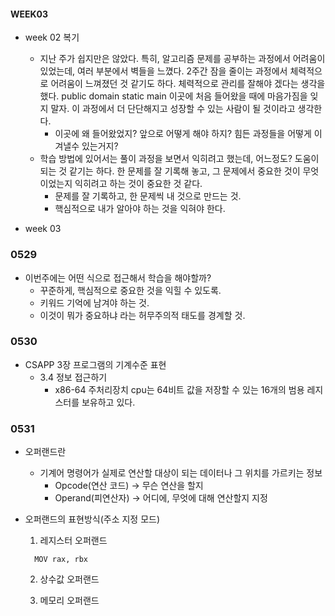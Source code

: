 #### WEEK03

- week 02 복기
  - 지난 주가 쉽지만은 않았다. 특히, 알고리즘 문제를 공부하는 과정에서 어려움이 있었는데, 여러 부분에서 벽들을 느꼈다. 2주간 잠을 줄이는 과정에서 체력적으로 어려움이 느껴졌던 것 같기도 하다. 체력적으로 관리를 잘해야 겠다는 생각을 했다. public domain static main 이곳에 처음 들어왔을 때에 마음가짐을 잊지 말자. 이 과정에서 더 단단해지고 성장할 수 있는 사람이 될 것이라고 생각한다.
    - 이곳에 왜 들어왔었지? 앞으로 어떻게 해야 하지? 힘든 과정들을 어떻게 이겨낼수 있는거지?
  - 학습 방법에 있어서는 풀이 과정을 보면서 익히려고 했는데, 어느정도? 도움이 되는 것 같기는 하다. 한 문제를 잘 기록해 놓고, 그 문제에서 중요한 것이 무엇이었는지 익히려고 하는 것이 중요한 것 같다.
    - 문제를 잘 기록하고, 한 문제씩 내 것으로 만드는 것.
    - 핵심적으로 내가 알아야 하는 것을 익혀야 한다.

- week 03
### 0529
  - 이번주에는 어떤 식으로 접근해서 학습을 해야할까?
    - 꾸준하게, 핵심적으로 중요한 것을 익힐 수 있도록.
    - 키워드 기억에 남겨야 하는 것.
    - 이것이 뭐가 중요하냐 라는 허무주의적 태도를 경계할 것.

### 0530
  - CSAPP 3장 프로그램의 기계수준 표현
    - 3.4 정보 접근하기
      - x86-64 주처리장치 cpu는 64비트 값을 저장할 수 있는 16개의 범용 레지스터를 보유하고 있다.

### 0531
  - 오퍼랜드란
    - 기계어 명령어가 실제로 연산할 대상이 되는 데이터나 그 위치를 가르키는 정보
      - Opcode(연산 코드) -> 무슨 연산을 할지
      - Operand(피연산자) -> 어디에, 무엇에 대해 연산할지 지정

  - 오퍼랜드의 표현방식(주소 지정 모드)
    1. 레지스터 오퍼랜드
      ```
        MOV rax, rbx
      ```

    2. 상수값 오퍼랜드

    3. 메모리 오퍼랜드

